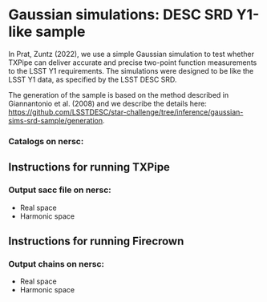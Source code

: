 # Gaussian simulations: DESC SRD Y1-like sample 

In Prat, Zuntz (2022), we use a simple Gaussian simulation to test whether TXPipe can deliver accurate and precise two-point function measurements to the LSST Y1 requirements. The simulations were designed to be like the LSST Y1 data, as specified by the LSST DESC SRD.

The generation of the sample is based on the method described in Giannantonio et al. (2008) and we describe the details here: https://github.com/LSSTDESC/star-challenge/tree/inference/gaussian-sims-srd-sample/generation.

### Catalogs on nersc:

## Instructions for running TXPipe


### Output sacc file on nersc:
* Real space
* Harmonic space

## Instructions for running Firecrown

### Output chains on nersc:
* Real space
* Harmonic space
